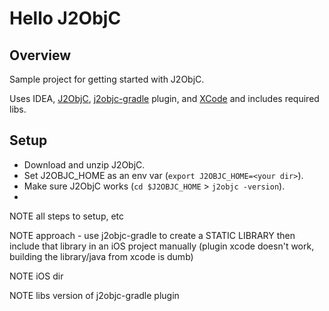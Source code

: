 Hello J2ObjC
============


Overview
--------
Sample project for getting started with J2ObjC.

Uses IDEA, [J2ObjC](http://j2objc.org/),
[j2objc-gradle](https://github.com/j2objc-contrib/j2objc-gradle) plugin,
and [XCode](https://developer.apple.com/xcode/) and includes required libs.


Setup
-----
* Download and unzip J2ObjC.
* Set J2OBJC_HOME as an env var (```export J2OBJC_HOME=<your dir>```).
* Make sure J2ObjC works (```cd $J2OBJC_HOME``` >  ```j2objc -version```).
*




NOTE all steps to setup, etc

NOTE approach - use j2objc-gradle to create a STATIC LIBRARY
then include that library in an iOS project manually (plugin xcode doesn't work, building the library/java from xcode is dumb)

NOTE iOS dir

NOTE libs version of j2objc-gradle plugin